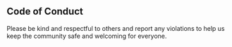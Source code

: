 ## Code of Conduct

Please be kind and respectful to others and report any violations to help us keep the community safe and welcoming for everyone.
